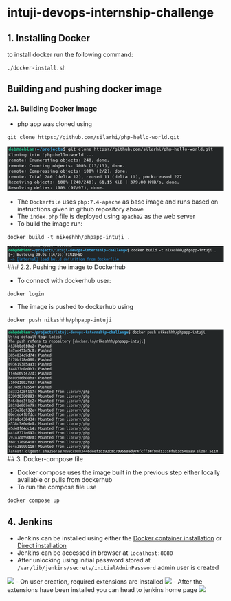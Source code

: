 # intuji-devops-internship-challenge


## 1. Installing Docker

to install docker run the following command:

```
./docker-install.sh
```

## Building and pushing docker image

### 2.1. Building Docker image

- php app was cloned using 
```
git clone https://github.com/silarhi/php-hello-world.git
```
<img src="img/clone.png">

- The `Dockerfile` uses `php:7.4-apache` as base image and runs based on instructions given in github repository above
- The `index.php` file is deployed using `apache2` as the web server
- To build the image run:
```
docker build -t nikeshhh/phpapp-intuji .
```
<img src="img/docker-build.png">
### 2.2. Pushing the image to Dockerhub

- To connect with dockerhub user:
```
docker login
```
- The image is pushed to dockerhub using
```
docker push nikeshhh/phpapp-intuji
```
<img src="img/docker-push.png">
## 3. Docker-compose file 

- Docker compose uses the image built in the previous step either locally available or pulls from dockerhub
- To run the compose file use

```
docker compose up
```

## 4. Jenkins

- Jenkins can be installed using either the [Docker container installation](https://hub.docker.com/r/jenkins/jenkins) or [Direct installation](https://pkg.jenkins.io/debian-stable/)
- Jenkins can be accessed in browser at 
```localhost:8080```
- After unlocking using initial password stored at `/var/lib/jenkins/secrets/initialAdminPassword` admin user is created
<img src="img/jenkins-user.png">
- On user creation, required extensions are installed
<img src="img/jenkins-extension.png">
- After the extensions have been installed you can head to jenkins home page
<img src="img/jenkins-home.png">
